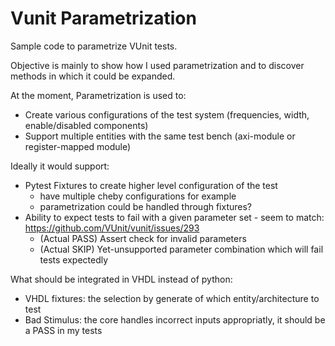 # Vunit Parametrization

Sample code to parametrize VUnit tests.

Objective is mainly to show how I used parametrization and to discover methods in which it could be expanded.

At the moment, Parametrization is used to:
  - Create various configurations of the test system (frequencies, width, enable/disabled components)
  - Support multiple entities with the same test bench (axi-module or register-mapped module)

Ideally it would support:
  - Pytest Fixtures to create higher level configuration of the test
    - have multiple cheby configurations for example
    - parametrization could be handled through fixtures?
  - Ability to expect tests to fail with a given parameter set - seem to match: https://github.com/VUnit/vunit/issues/293
	- (Actual PASS) Assert check for invalid parameters
	- (Actual SKIP) Yet-unsupported parameter combination which will fail tests expectedly

What should be integrated in VHDL instead of python:
  - VHDL fixtures: the selection by generate of which entity/architecture to test
  - Bad Stimulus: the core handles incorrect inputs appropriatly, it should be a PASS in my tests

